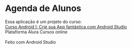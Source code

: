 <h1>Agenda de Alunos</h1>
Essa aplicação é um projeto do curso:<br>
<a href="https://cursos.alura.com.br/course/android-studio">Curso Android I: Crie sua App fantástica com Android Studio</a><br>
Plataforma Alura Cursos online<br><br>
Feito com Android Studio
